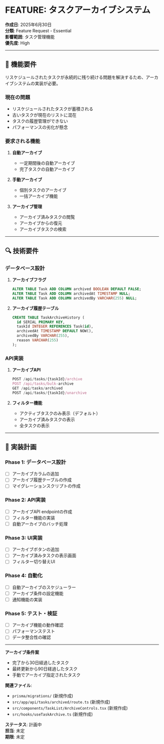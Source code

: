 # FEATURE: タスクアーカイブシステム

**作成日**: 2025年6月30日  
**分類**: Feature Request - Essential  
**影響範囲**: タスク管理機能  
**優先度**: High  

---

## 🎯 機能要件

リスケジュールされたタスクが永続的に残り続ける問題を解決するため、アーカイブシステムの実装が必要。

### **現在の問題**
- リスケジュールされたタスクが蓄積される
- 古いタスクが現在のリストに混在
- タスクの履歴管理ができない
- パフォーマンスの劣化が懸念

### **要求される機能**
1. **自動アーカイブ**
   - 一定期間後の自動アーカイブ
   - 完了タスクの自動アーカイブ

2. **手動アーカイブ**
   - 個別タスクのアーカイブ
   - 一括アーカイブ機能

3. **アーカイブ管理**
   - アーカイブ済みタスクの閲覧
   - アーカイブからの復元
   - アーカイブタスクの検索

---

## 🔍 技術要件

### **データベース設計**
1. **アーカイブフラグ**
   ```sql
   ALTER TABLE Task ADD COLUMN archived BOOLEAN DEFAULT FALSE;
   ALTER TABLE Task ADD COLUMN archivedAt TIMESTAMP NULL;
   ALTER TABLE Task ADD COLUMN archivedBy VARCHAR(255) NULL;
   ```

2. **アーカイブ履歴テーブル**
   ```sql
   CREATE TABLE TaskArchiveHistory (
     id SERIAL PRIMARY KEY,
     taskId INTEGER REFERENCES Task(id),
     archivedAt TIMESTAMP DEFAULT NOW(),
     archivedBy VARCHAR(255),
     reason VARCHAR(255)
   );
   ```

### **API実装**
1. **アーカイブAPI**
   ```typescript
   POST /api/tasks/{taskId}/archive
   POST /api/tasks/bulk-archive
   GET /api/tasks/archived
   POST /api/tasks/{taskId}/unarchive
   ```

2. **フィルター機能**
   - アクティブタスクのみ表示（デフォルト）
   - アーカイブ済みタスクの表示
   - 全タスクの表示

---

## 🎯 実装計画

### **Phase 1: データベース設計**
- [ ] アーカイブカラムの追加
- [ ] アーカイブ履歴テーブルの作成
- [ ] マイグレーションスクリプトの作成

### **Phase 2: API実装**
- [ ] アーカイブAPI endpointの作成
- [ ] フィルター機能の実装
- [ ] 自動アーカイブのバッチ処理

### **Phase 3: UI実装**
- [ ] アーカイブボタンの追加
- [ ] アーカイブ済みタスクの表示画面
- [ ] フィルター切り替えUI

### **Phase 4: 自動化**
- [ ] 自動アーカイブのスケジューラー
- [ ] アーカイブ条件の設定機能
- [ ] 通知機能の実装

### **Phase 5: テスト・検証**
- [ ] アーカイブ機能の動作確認
- [ ] パフォーマンステスト
- [ ] データ整合性の確認

---

**アーカイブ条件案**
- 完了から30日経過したタスク
- 最終更新から90日経過したタスク
- 手動でアーカイブ指定されたタスク

**関連ファイル**: 
- `prisma/migrations/` (新規作成)
- `src/app/api/tasks/archived/route.ts` (新規作成)
- `src/components/TaskList/ArchiveControls.tsx` (新規作成)
- `src/hooks/useTaskArchive.ts` (新規作成)

**ステータス**: 計画中  
**担当**: 未定  
**期限**: 未定
